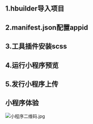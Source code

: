 ## 1.hbuilder导入项目
## 2.manifest.json配置appid
## 3.工具插件安装scss 
## 4.运行小程序预览
## 5.发行小程序上传

## 小程序体验

![小程序二维码.jpg](https://i.loli.net/2021/10/20/sa8P6YlvMCErJAI.jpg)